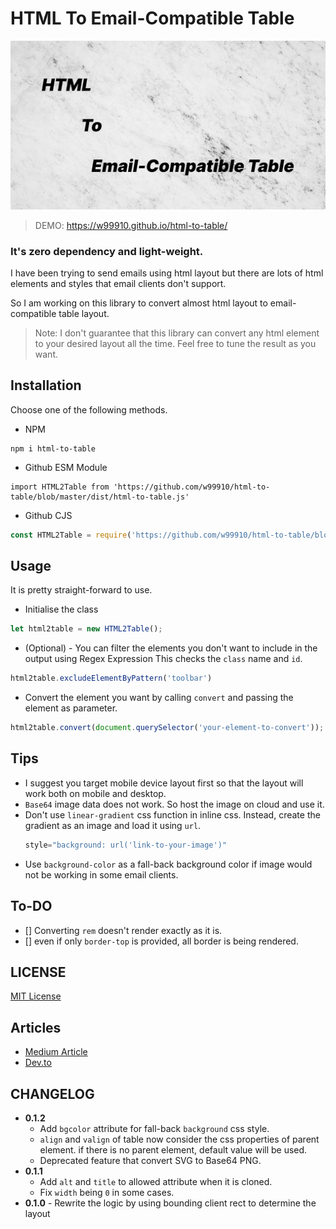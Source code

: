 # HTML To Email-Compatible Table

![cover](cover.png)

> DEMO: https://w99910.github.io/html-to-table/

### It's zero dependency and light-weight.

I have been trying to send emails using html layout but there are lots of html elements and styles that email clients
don't support.

So I am working on this library to convert almost html layout to email-compatible table layout.

> Note: I don't guarantee that this library can convert any html element to your desired layout all the time. Feel free to tune the result as you want.

## Installation

Choose one of the following methods.
- NPM
```
npm i html-to-table
```

- Github ESM Module
```
import HTML2Table from 'https://github.com/w99910/html-to-table/blob/master/dist/html-to-table.js'
```

- Github CJS

```js
const HTML2Table = require('https://github.com/w99910/html-to-table/blob/master/dist/html-to-table.cjs')
```


## Usage

It is pretty straight-forward to use.

- Initialise the class

```js
let html2table = new HTML2Table();
```

- (Optional) - You can filter the elements you don't want to include in the output using Regex Expression
  This checks the `class` name and `id`.

```js
html2table.excludeElementByPattern('toolbar')
```

- Convert the element you want by calling `convert` and passing the element as parameter.

```js
html2table.convert(document.querySelector('your-element-to-convert'));
```

## Tips

- I suggest you target mobile device layout first so that the layout will work both on mobile and desktop.
- `Base64` image data does not work. So host the image on cloud and use it.
- Don't use `linear-gradient` css function in inline css. Instead, create the gradient as an image and load it using `url`.
    ```js
    style="background: url('link-to-your-image')"
    ```
- Use `background-color` as a fall-back background color if image would not be working in some email clients.

## To-DO

- [] Converting `rem` doesn't render exactly as it is.
- [] even if only `border-top` is provided, all border is being rendered.  
## LICENSE
[MIT License](LICENSE)

## Articles

- [Medium Article](https://medium.com/@thomasbrillion/html-to-email-compatible-table-%EF%B8%8F-fb33481d231b)
- [Dev.to](https://dev.to/thomas_brillion/html-to-email-31k9)

## CHANGELOG

- **0.1.2**
  - Add `bgcolor` attribute for fall-back `background` css style.
  - `align` and `valign` of table now consider the css properties of parent element. if there is no parent element, default value will be used. 
  -  Deprecated feature that convert SVG to Base64 PNG. 
- **0.1.1** 
  - Add `alt` and `title` to allowed attribute when it is cloned. 
  - Fix `width` being `0` in some cases.
- **0.1.0** - Rewrite the logic by using bounding client rect to determine the layout
